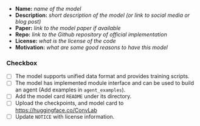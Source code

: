 - **Name:** *name of the model*
- **Description:** *short description of the model (or link to social media or blog post)*
- **Paper:** *link to the model paper if available*
- **Repo:** *link to the Github repository of official implementation*
- **License:** *what is the license of the code*
- **Motivation:** *what are some good reasons to have this model*


### Checkbox

- [ ] The model supports unified data format and provides training scripts.
- [ ] The model has implemented module interface and can be used to build an agent (Add examples in `agent_examples`).
- [ ] Add the model card `README` under its directory.
- [ ] Upload the checkpoints, and model card to https://huggingface.co/ConvLab
- [ ] Update `NOTICE` with license information.
